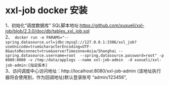 # xxl-job docker 安装
1、初始化“调度数据库” SQL脚本地址:https://github.com/xuxueli/xxl-job/blob/2.3.0/doc/db/tables_xxl_job.sql  
2、``` docker run -e PARAMS="--spring.datasource.url=jdbc:mysql://127.0.0.1:3306/xxl_job?useUnicode=true&characterEncoding=UTF-8&autoReconnect=true&serverTimezone=Asia/Shanghai --spring.datasource.username=root  --spring.datasource.password=root" -p 8080:8080 -v /tmp:/data/applogs --name xxl-job-admin  -d xuxueli/xxl-job-admin:{指定版本}```  
3、访问调度中心访问地址：http://localhost:8080/xxl-job-admin (该地址执行器将会使用到，作为回调地址)默认登录账号 “admin/123456”,